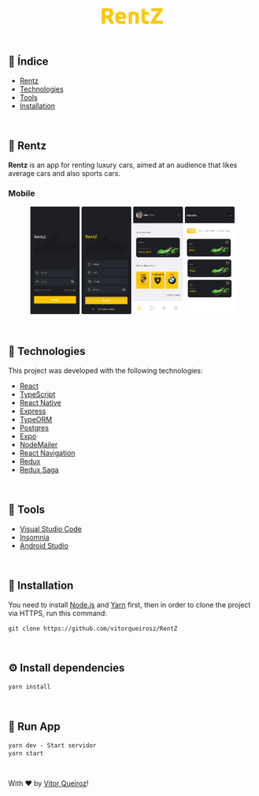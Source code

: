  
 <p align="center">
  <img src="https://raw.githubusercontent.com/vitorqueirosz/RentZ/4f932c94051a2126c84fddbbc290e50fa7ec478d/app/src/assets/RentZ.svg" heigth="20%" width="25%">
</p>
<br />

 ## 📍 Índice
 
 - [Rentz](#-rentz)
 - [Technologies](#-Technologies)
 - [Tools](#-tools)
 - [Installation](#-installation)
 
<br />

## :red_car: Rentz
 __Rentz__ is an app for renting luxury cars, aimed at an audience that likes average cars and also sports cars.
</br>

### Mobile

<p align="center">
  <img src="https://github.com/vitorqueirosz/RentZ/blob/master/app/src/assets/signin.png?raw=true" heigth="30%" width="20%"/>
  <img src="https://github.com/vitorqueirosz/RentZ/blob/master/app/src/assets/SignUp.png?raw=true" heigth="30%" width="20%"/>
 <img src="https://github.com/vitorqueirosz/RentZ/blob/master/app/src/assets/home.png?raw=true" heigth="30%" width="20%"/>
 <img src="https://github.com/vitorqueirosz/RentZ/blob/master/app/src/assets/list.png?raw=true" heigth="30%" width="20%"/>
</p>
<br />

## 🚀 Technologies
This project was developed with the following technologies:

- [React](https://github.com/facebook/react)
- [TypeScript](https://github.com/Microsoft/TypeScript)
- [React Native](https://github.com/facebook/react-native)
- [Express](https://github.com/expressjs/express)
- [TypeORM](https://typeorm.io/#/)
- [Postgres](https://www.sqlite.org/index.html)
- [Expo](https://expo.io)
- [NodeMailer](https://nodemailer.com/about/)
- [React Navigation](https://reactnavigation.org/docs)
- [Redux](https://redux.js.org)
- [Redux Saga](https://redux-saga.js.org)
</br>

## 🔨 Tools
- [Visual Studio Code](https://code.visualstudio.com)
- [Insomnia](https://insomnia.rest)
- [Android Studio](https://developer.android.com/studio)
</br>

## 👷 Installation
You need to install [Node.js](https://nodejs.org/en/) and [Yarn](https://yarnpkg.com) first, then in order to clone the project via HTTPS, run this command:

    git clone https://github.com/vitorqueirosz/RentZ
</br>

## ⚙️ Install dependencies

    yarn install
    
</br>

## 📱 Run App

    yarn dev - Start servidor
    yarn start
</br>

With ♥ by [Vitor Queiroz](https://www.linkedin.com/in/vitor-queiroz-4b32131a3/)!
